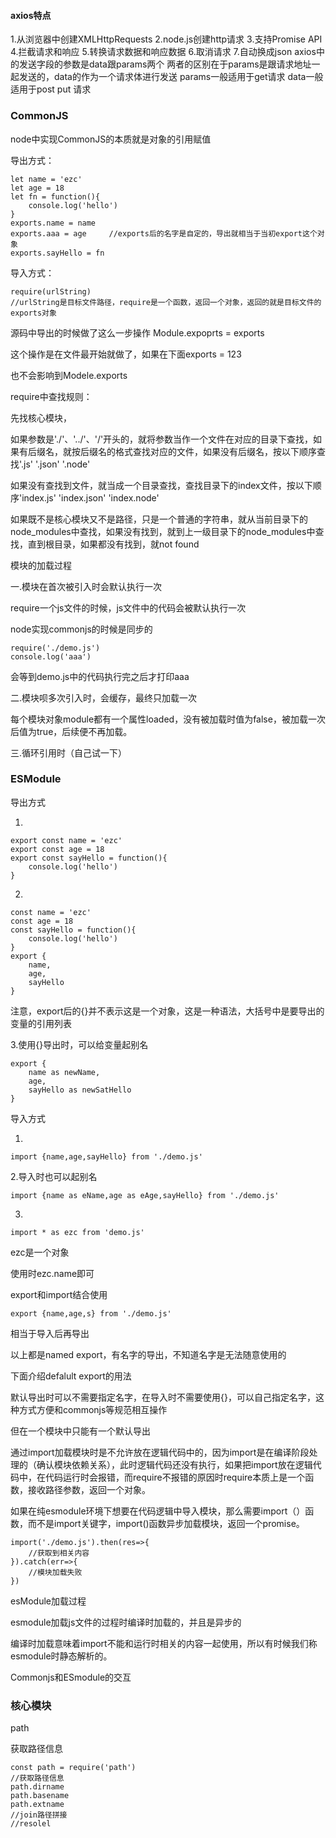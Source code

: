 #### axios特点

1.从浏览器中创建XMLHttpRequests
2.node.js创建http请求
3.支持Promise API
4.拦截请求和响应
5.转换请求数据和响应数据
6.取消请求
7.自动换成json
axios中的发送字段的参数是data跟params两个
两者的区别在于params是跟请求地址一起发送的，data的作为一个请求体进行发送
params一般适用于get请求
data一般适用于post put 请求



### CommonJS

node中实现CommonJS的本质就是对象的引用赋值

导出方式：

```
let name = 'ezc'
let age = 18
let fn = function(){
	console.log('hello')
}
exports.name = name
exports.aaa = age     //exports后的名字是自定的，导出就相当于当初export这个对象
exports.sayHello = fn
```

导入方式：

```
require(urlString) 
//urlString是目标文件路径，require是一个函数，返回一个对象，返回的就是目标文件的exports对象
```

源码中导出的时候做了这么一步操作
Module.expoprts = exports

这个操作是在文件最开始就做了，如果在下面exports = 123

也不会影响到Modele.exports

require中查找规则：

先找核心模块，

如果参数是'./'、'../'、'/'开头的，就将参数当作一个文件在对应的目录下查找，如果有后缀名，就按后缀名的格式查找对应的文件，如果没有后缀名，按以下顺序查找'.js' '.json' '.node'

如果没有查找到文件，就当成一个目录查找，查找目录下的index文件，按以下顺序'index.js' 'index.json' 'index.node'

如果既不是核心模块又不是路径，只是一个普通的字符串，就从当前目录下的node_modules中查找，如果没有找到，就到上一级目录下的node_modules中查找，直到根目录，如果都没有找到，就not found

模块的加载过程

一.模块在首次被引入时会默认执行一次

require一个js文件的时候，js文件中的代码会被默认执行一次

node实现commonjs的时候是同步的

```
require('./demo.js')
console.log('aaa')
```

会等到demo.js中的代码执行完之后才打印aaa

二.模块呗多次引入时，会缓存，最终只加载一次

每个模块对象module都有一个属性loaded，没有被加载时值为false，被加载一次后值为true，后续便不再加载。

三.循环引用时（自己试一下）

### ESModule

导出方式

1.

```
export const name = 'ezc'
export const age = 18
export const sayHello = function(){
	console.log('hello')
}
```

2.

```
const name = 'ezc'
const age = 18
const sayHello = function(){
	console.log('hello')
}
export {
	name,
	age,
	sayHello
}
```

注意，export后的{}并不表示这是一个对象，这是一种语法，大括号中是要导出的变量的引用列表

3.使用{}导出时，可以给变量起别名

```
export {
	name as newName,
	age,
	sayHello as newSatHello
}
```

导入方式

1.

```
import {name,age,sayHello} from './demo.js'
```

2.导入时也可以起别名

```
import {name as eName,age as eAge,sayHello} from './demo.js'
```

3.

```
import * as ezc from 'demo.js'
```

ezc是一个对象

使用时ezc.name即可



export和import结合使用

```
export {name,age,s} from './demo.js'
```

相当于导入后再导出

 

以上都是named export，有名字的导出，不知道名字是无法随意使用的

下面介绍defalult export的用法

默认导出时可以不需要指定名字，在导入时不需要使用{}，可以自己指定名字，这种方式方便和commonjs等规范相互操作

但在一个模块中只能有一个默认导出



通过import加载模块时是不允许放在逻辑代码中的，因为import是在编译阶段处理的（确认模块依赖关系），此时逻辑代码还没有执行，如果把import放在逻辑代码中，在代码运行时会报错，而require不报错的原因时require本质上是一个函数，接收路径参数，返回一个对象。

如果在纯esmodule环境下想要在代码逻辑中导入模块，那么需要import（）函数，而不是import关键字，import()函数异步加载模块，返回一个promise。

```
import('./demo.js').then(res=>{
	//获取到相关内容
}).catch(err=>{
	//模块加载失败
})
```

esModule加载过程

esmodule加载js文件的过程时编译时加载的，并且是异步的

编译时加载意味着import不能和运行时相关的内容一起使用，所以有时候我们称esmodule时静态解析的。



Commonjs和ESmodule的交互



### 核心模块

path

获取路径信息

```
const path = require('path')
//获取路径信息
path.dirname
path.basename
path.extname
//join路径拼接
//resolel
```

